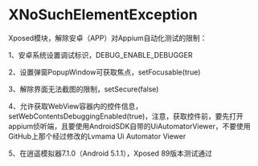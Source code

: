 # XNoSuchElementException
Xposed模块，解除安卓（APP）对Appium自动化测试的限制：

1、安卓系统设置调试标识，DEBUG_ENABLE_DEBUGGER

2、设置弹窗PopupWindow可获取焦点，setFocusable(true)

3、解除界面无法截图的限制，setSecure(false)

4、允许获取WebView容器内的控件信息，setWebContentsDebuggingEnabled(true)，注意，获取控件前，要先打开appium侦听端，且要使用AndroidSDK自带的UiAutomatorViewer，不要使用GitHub上那个经过修改的Lvmama Ui Automator Viewer

5、在逍遥模拟器7.1.0（Android 5.1.1），Xposed 89版本测试通过
